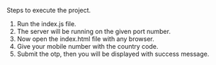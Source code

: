 Steps to execute the project.
1. Run the index.js file.
2. The server will be running on the given port number.
3. Now open the index.html file with any browser.
4. Give your mobile number with the country code.
5. Submit the otp, then you will be displayed with success message.
